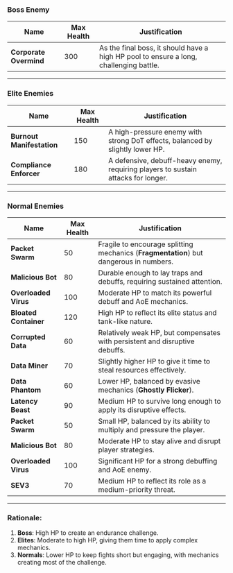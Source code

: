 

### **Boss Enemy**  
| **Name**              | **Max Health** | **Justification**                                                                 |
|------------------------|----------------|-----------------------------------------------------------------------------------|
| **Corporate Overmind** | 300            | As the final boss, it should have a high HP pool to ensure a long, challenging battle. |

---

### **Elite Enemies**  
| **Name**                     | **Max Health** | **Justification**                                                                 |
|-------------------------------|----------------|-----------------------------------------------------------------------------------|
| **Burnout Manifestation**     | 150            | A high-pressure enemy with strong DoT effects, balanced by slightly lower HP.    |
| **Compliance Enforcer**       | 180            | A defensive, debuff-heavy enemy, requiring players to sustain attacks for longer. |

---

### **Normal Enemies**  
| **Name**             | **Max Health** | **Justification**                                                                 |
|-----------------------|----------------|-----------------------------------------------------------------------------------|
| **Packet Swarm**      | 50             | Fragile to encourage splitting mechanics (**Fragmentation**) but dangerous in numbers. |
| **Malicious Bot**     | 80             | Durable enough to lay traps and debuffs, requiring sustained attention.          |
| **Overloaded Virus**  | 100            | Moderate HP to match its powerful debuff and AoE mechanics.                      |
| **Bloated Container** | 120            | High HP to reflect its elite status and tank-like nature.                        |
| **Corrupted Data**    | 60             | Relatively weak HP, but compensates with persistent and disruptive debuffs.      |
| **Data Miner**        | 70             | Slightly higher HP to give it time to steal resources effectively.               |
| **Data Phantom**      | 60             | Lower HP, balanced by evasive mechanics (**Ghostly Flicker**).                   |
| **Latency Beast**     | 90             | Medium HP to survive long enough to apply its disruptive effects.                |
| **Packet Swarm**      | 50             | Small HP, balanced by its ability to multiply and pressure the player.           |
| **Malicious Bot**     | 80             | Moderate HP to stay alive and disrupt player strategies.                         |
| **Overloaded Virus**  | 100            | Significant HP for a strong debuffing and AoE enemy.                             |
| **SEV3**              | 70             | Medium HP to reflect its role as a medium-priority threat.                       |

---

### **Rationale**:
1. **Boss**: High HP to create an endurance challenge.  
2. **Elites**: Moderate to high HP, giving them time to apply complex mechanics.  
3. **Normals**: Lower HP to keep fights short but engaging, with mechanics creating most of the challenge.